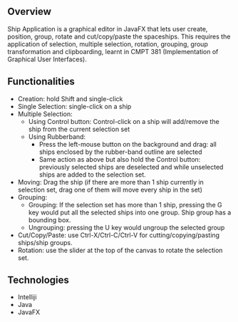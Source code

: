 ## Overview
Ship Application is a graphical editor in JavaFX that lets user create, position, group, rotate and cut/copy/paste the spaceships. This requires the application of selection,  multiple selection, rotation, grouping, group transformation and clipboarding, learnt in CMPT 381 (Implementation of Graphical User Interfaces).
## Functionalities
* Creation: hold Shift and single-click 
* Single Selection: single-click on a ship
* Multiple Selection:
  * Using Control button: Control-click on a ship will add/remove the ship from the current selection set
  * Using Rubberband:
    * Press the left-mouse button on the background and drag: all ships enclosed by the rubber-band outline are selected
    * Same action as above but also hold the Control button: previously selected ships are deselected and while unselected ships are added to the selection set.
* Moving: Drag the ship (if there are more than 1 ship currently in selection set, drag one of them will move every ship in the set)
* Grouping:
  * Grouping: If the selection set has more than 1 ship, pressing the G key would put all the selected ships into one group. Ship group has a bounding box.
  * Ungrouping: pressing the U key would ungroup the selected group
* Cut/Copy/Paste: use Ctrl-X/Ctrl-C/Ctrl-V for cutting/copying/pasting ships/ship groups.
* Rotation: use the slider at the top of the canvas to rotate the selection set.
## Technologies
* Intelliji
* Java
* JavaFX

